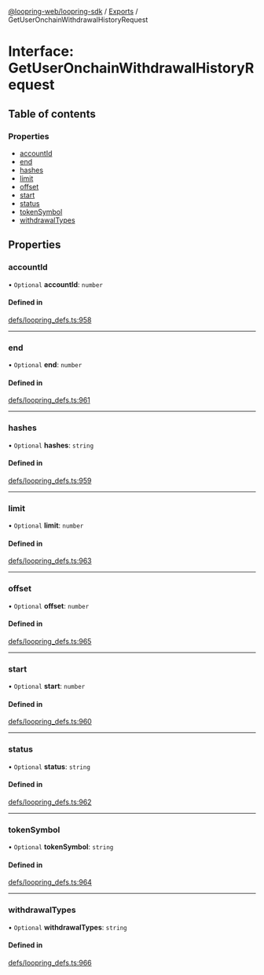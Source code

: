 [@loopring-web/loopring-sdk](../README.md) / [Exports](../modules.md) / GetUserOnchainWithdrawalHistoryRequest

# Interface: GetUserOnchainWithdrawalHistoryRequest

## Table of contents

### Properties

- [accountId](GetUserOnchainWithdrawalHistoryRequest.md#accountid)
- [end](GetUserOnchainWithdrawalHistoryRequest.md#end)
- [hashes](GetUserOnchainWithdrawalHistoryRequest.md#hashes)
- [limit](GetUserOnchainWithdrawalHistoryRequest.md#limit)
- [offset](GetUserOnchainWithdrawalHistoryRequest.md#offset)
- [start](GetUserOnchainWithdrawalHistoryRequest.md#start)
- [status](GetUserOnchainWithdrawalHistoryRequest.md#status)
- [tokenSymbol](GetUserOnchainWithdrawalHistoryRequest.md#tokensymbol)
- [withdrawalTypes](GetUserOnchainWithdrawalHistoryRequest.md#withdrawaltypes)

## Properties

### accountId

• `Optional` **accountId**: `number`

#### Defined in

[defs/loopring_defs.ts:958](https://github.com/Loopring/loopring_sdk/blob/31d2a2e/src/defs/loopring_defs.ts#L958)

___

### end

• `Optional` **end**: `number`

#### Defined in

[defs/loopring_defs.ts:961](https://github.com/Loopring/loopring_sdk/blob/31d2a2e/src/defs/loopring_defs.ts#L961)

___

### hashes

• `Optional` **hashes**: `string`

#### Defined in

[defs/loopring_defs.ts:959](https://github.com/Loopring/loopring_sdk/blob/31d2a2e/src/defs/loopring_defs.ts#L959)

___

### limit

• `Optional` **limit**: `number`

#### Defined in

[defs/loopring_defs.ts:963](https://github.com/Loopring/loopring_sdk/blob/31d2a2e/src/defs/loopring_defs.ts#L963)

___

### offset

• `Optional` **offset**: `number`

#### Defined in

[defs/loopring_defs.ts:965](https://github.com/Loopring/loopring_sdk/blob/31d2a2e/src/defs/loopring_defs.ts#L965)

___

### start

• `Optional` **start**: `number`

#### Defined in

[defs/loopring_defs.ts:960](https://github.com/Loopring/loopring_sdk/blob/31d2a2e/src/defs/loopring_defs.ts#L960)

___

### status

• `Optional` **status**: `string`

#### Defined in

[defs/loopring_defs.ts:962](https://github.com/Loopring/loopring_sdk/blob/31d2a2e/src/defs/loopring_defs.ts#L962)

___

### tokenSymbol

• `Optional` **tokenSymbol**: `string`

#### Defined in

[defs/loopring_defs.ts:964](https://github.com/Loopring/loopring_sdk/blob/31d2a2e/src/defs/loopring_defs.ts#L964)

___

### withdrawalTypes

• `Optional` **withdrawalTypes**: `string`

#### Defined in

[defs/loopring_defs.ts:966](https://github.com/Loopring/loopring_sdk/blob/31d2a2e/src/defs/loopring_defs.ts#L966)
